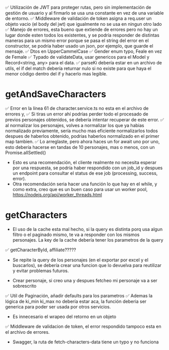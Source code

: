 ✅ Utilización de JWT para proteger rutas, pero sin implementación de gestión de usuario y al firmarlo se usa una constante en vez de una variable de entorno.
✅ Middleware de validación de token asigna a req.user un objeto vacio (el body del jwt) que igualmente no se usa en ningun otro lado
✅ Manejo de errores, esta bueno que extiende de errores pero no hay un lugar donde esten todos los existentes, y se podría responder de distintas maneras para un mismo error porque se pasa el string del error en el constructor, se podría haber usado un json, por ejemplo, que guarde el mensaje.
✅ Dtos en UpperCammelCase
✅ Gender enum typo, Feale en vez de Female
✅ Typado de validateData, usar genericos para el Model y Record<string, any> para el data.
✅ parseKi debería estar en un archivo de utils, el if del match debería returnar nulo si no existe para que haya el menor código dentro del if y hacerlo mas legible.

# getAndSaveCharacters

✅ Error en la línea 61 de character.service.ts no esta en el archivo de errores y,
✅ Si tiras un error ahí podrías perder todo el procesado de previos personajes obtenidos, se debería intentar recuperar de este error.
✅ al normalizar los personajes, volves a normalizar los que ya habias normalizado previamente, sería mucho mas eficiente normalizarlos todos despues de haberlos obtenido, podrias haberlos normalizado en el primer map tambien.
✅ Lo arreglaste, pero ahora haces un for await uno por uno, esto debería hacerse en tandas de 10 personajes, mas o menos, con un Promise.allSettled()

- Esto es una recomendación, el cliente realmente no necesita esperar por una respuesta, se podría haber respondido con un job_id y despues un endpoint para consultar el status de ese job (processing, success, error).
- Otra recomendación seria hacer una función lo que hay en el while, y como extra, creo que es un buen caso para usar un worker pool, https://nodejs.org/api/worker_threads.html

# getCharacters

- El uso de la cache esta mal hecho, si la query es distinta porq usa algun filtro o el paginado mismo, te va a responder con los mismos personajes. La key de la cache debería tener los parametros de la query

✅ getCharacterById, affiliate?????

- Se repite la query de los personajes (en el exportar por excel y el buscarlos), se debería crear una funcion que lo devuelva para reutilizar y evitar problemas futuros.

- Crear personaje, si creo una y despues fetcheo mi personaje va a ser sobrescrito

✅ Util de Paginación, añadir defaults para los parametros
✅ Ademas la lógica de ki_min ki_max no debería estar aca, la función deberia ser generica para poder ser usada por otros servicios.

- Es innecesario el wrapeo del retorno en un objeto

✅ Middleware de validacion de token, el error respondido tampoco esta en el archivo de errores.

- Swagger, la ruta de fetch-characters-data tiene un typo y no funciona
